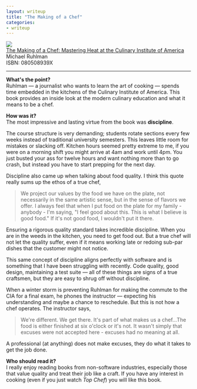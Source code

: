 ```yaml
---
layout: writeup
title: "The Making of a Chef"
categories:
- writeup
---
```


![]({{site.baseul}}/static/making-chef.jpg)  
[The Making of a Chef: Mastering Heat at the Culinary Institute of America][link]   
Michael Ruhlman    
ISBN: 080508939X    

---

**What's the point?**  
Ruhlman &mdash; a journalist who wants to learn the art of cooking &mdash; spends
time embedded in the kitchens of the Culinary Institute of America. This book provides
an inside look at the modern culinary education and what it means to be a chef.

**How was it?**  
The most impressive and lasting virtue from the book was **discipline**.

The course structure is very demanding; students rotate sections every few weeks
instead of traditional university semesters. This leaves little room for mistakes or
slacking off. Kitchen hours seemed pretty extreme to me, if you were on a morning 
shift you might arrive at 4am and work until 4pm. You just busted your ass for 
twelve hours and want nothing more than to go crash, but instead you have to start 
prepping for the next day.

Discipline also came up when talking about food quality. I think this quote really
sums up the ethos of a true chef,

> We project our values by the food we have on the plate, not necessarily in the same artistic sense, but in the sense of flavors we offer. I always feel that when I put food on the plate for my family - anybody - I'm saying, "I feel good about this. This is what I believe is good food." If it's not good food, I wouldn't put it there.

Ensuring a rigorous quality standard takes incredible discipline. When you are in
the weeds in the kitchen, you need to get food out. But a true chef will not let the
quality suffer, even if it means working late or redoing sub-par dishes that the
customer might not notice.

This same concept of discipline aligns perfectly with software and is something that
I have been struggling with recently. Code quality, good design, maintaining a test
suite &mdash; all of these things are signs of a true craftsmen, but they are easy
to shrug off without discipline.

When a winter storm is preventing Ruhlman for making the commute to the CIA for a 
final exam, he phones the instructor &mdash; expecting his understanding and maybe a
chance to reschedule. But this is not how a chef operates. The instructor says,

> We're different. We get there. It's part of what makes us a chef...The food is either finished at six o'clock or it's not. It wasn't simply that excuses were not accepted here - excuses had no meaning at all.

A professional (at anything) does not make excuses, they do what it takes to get
the job done.

**Who should read it?**  
I really enjoy reading books from non-software industries, especially those that
value quality and treat their job like a craft. If you have any interest in cooking 
(even if you just watch *Top Chef*) you will like this book.

[link]: http://www.amazon.com/exec/obidos/ASIN/080508939X/ref=nosim&tag=bookreview0a1-20